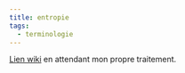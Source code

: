 ```yaml
---
title: entropie
tags:
  - terminologie
---
```


[Lien wiki](https://fr.wikipedia.org/wiki/Entropie) en attendant mon propre traitement.
